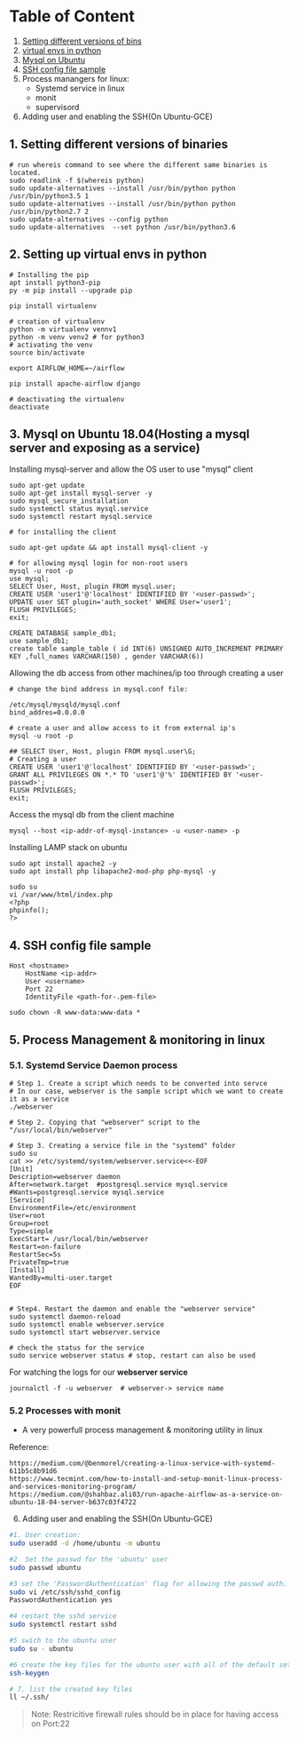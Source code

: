 Table of Content
=================

1. [Setting different versions of bins](#1-setting-different-versions-of-binaries)
2. [virtual envs in python](#2-setting-up-virtual-envs-in-python)
3. [Mysql on Ubuntu](#3-mysql-on-ubuntu-1804hosting-a-mysql-server-and-exposing-as-a-service)
4. [SSH config file sample](#4-ssh-config-file-sample)
5. Process manangers for linux:
    * Systemd service in linux 
    * monit
    * supervisord
6. Adding user and enabling the SSH(On Ubuntu-GCE)




## 1. Setting different versions of binaries
```
# run whereis command to see where the different same binaries is located.
sudo readlink -f $(whereis python)
sudo update-alternatives --install /usr/bin/python python /usr/bin/python3.5 1
sudo update-alternatives --install /usr/bin/python python /usr/bin/python2.7 2
sudo update-alternatives --config python
sudo update-alternatives  --set python /usr/bin/python3.6
```

## 2. Setting up virtual envs in python 
```
# Installing the pip
apt install python3-pip
py -m pip install --upgrade pip

pip install virtualenv

# creation of virtualenv
python -m virtualenv vennv1
python -m venv venv2 # for python3 
# activating the venv
source bin/activate

export AIRFLOW_HOME=~/airflow

pip install apache-airflow django

# deactivating the virtualenv
deactivate
```

## 3. Mysql on Ubuntu 18.04(Hosting a mysql server and exposing as a service)

Installing mysql-server and allow the OS user to use "mysql" client

```
sudo apt-get update
sudo apt-get install mysql-server -y
sudo mysql_secure_installation
sudo systemctl status mysql.service
sudo systemctl restart mysql.service

# for installing the client

sudo apt-get update && apt install mysql-client -y

# for allowing mysql login for non-root users
mysql -u root -p
use mysql;
SELECT User, Host, plugin FROM mysql.user;
CREATE USER 'user1'@'localhost' IDENTIFIED BY '<user-passwd>';
UPDATE user SET plugin='auth_socket' WHERE User='user1';
FLUSH PRIVILEGES;
exit;

CREATE DATABASE sample_db1;
use sample_db1;
create table sample_table ( id INT(6) UNSIGNED AUTO_INCREMENT PRIMARY KEY ,full_names VARCHAR(150) , gender VARCHAR(6))

```

Allowing the db access from other machines/ip too through creating a user
```
# change the bind address in mysql.conf file:

/etc/mysql/mysqld/mysql.conf
bind_addres=0.0.0.0

# create a user and allow access to it from external ip's 
mysql -u root -p

## SELECT User, Host, plugin FROM mysql.user\G;
# Creating a user 
CREATE USER 'user1'@'localhost' IDENTIFIED BY '<user-passwd>';
GRANT ALL PRIVILEGES ON *.* TO 'user1'@'%' IDENTIFIED BY '<user-passwd>';
FLUSH PRIVILEGES;
exit;
```

Access the mysql db from the client machine
```
mysql --host <ip-addr-of-mysql-instance> -u <user-name> -p
```



Installing LAMP stack on ubuntu
```
sudo apt install apache2 -y
sudo apt install php libapache2-mod-php php-mysql -y

sudo su
vi /var/www/html/index.php
<?php
phpinfo();
?>

```



## 4. SSH config file sample
```
Host <hostname>
    HostName <ip-addr> 
    User <username>
    Port 22
    IdentityFile <path-for-.pem-file> 
```

```
sudo chown -R www-data:www-data *
```


## 5. Process Management & monitoring in linux

### 5.1. Systemd Service Daemon process

```
# Step 1. Create a script which needs to be converted into servce
# In our case, webserver is the sample script which we want to create it as a service
./webserver

# Step 2. Copying that "webserver" script to the "/usr/local/bin/webserver"

# Step 3. Creating a service file in the "systemd" folder
sudo su 
cat >> /etc/systemd/system/webserver.service<<-EOF
[Unit]
Description=webserver daemon
After=network.target  #postgresql.service mysql.service
#Wants=postgresql.service mysql.service
[Service]
EnvironmentFile=/etc/environment
User=root
Group=root
Type=simple
ExecStart= /usr/local/bin/webserver
Restart=on-failure
RestartSec=5s
PrivateTmp=true
[Install]
WantedBy=multi-user.target
EOF


# Step4. Restart the daemon and enable the "webserver service" 
sudo systemctl daemon-reload
sudo systemctl enable webserver.service
sudo systemctl start webserver.service

# check the status for the service
sudo service webserver status # stop, restart can also be used

```

For watching the logs for our **webserver service** 

```
journalctl -f -u webserver  # webserver-> service name
```

### 5.2 Processes with monit
* A very powerfull process management & monitoring utility in linux



Reference:
```
https://medium.com/@benmorel/creating-a-linux-service-with-systemd-611b5c8b91d6
https://www.tecmint.com/how-to-install-and-setup-monit-linux-process-and-services-monitoring-program/
https://medium.com/@shahbaz.ali03/run-apache-airflow-as-a-service-on-ubuntu-18-04-server-b637c03f4722
```



6. Adding user and enabling the SSH(On Ubuntu-GCE)

```bash
#1. User creation:
sudo useradd -d /home/ubuntu -m ubuntu

#2  Set the passwd for the 'ubuntu' user
sudo passwd ubuntu 

#3 set the 'PasswordAuthentication' flag for allowing the passwd auth.
sudo vi /etc/ssh/sshd_config
PasswordAuthentication yes 

#4 restart the sshd service
sudo systemctl restart sshd

#5 swich to the ubuntu user
sudo su - ubuntu

#6 create the key files for the ubuntu user with all of the default setting
ssh-keygen

# 7. list the created key files
ll ~/.ssh/
```

>Note: Restricitive firewall rules should be in place for having access on Port:22 
